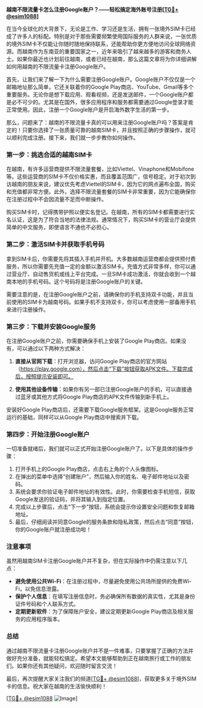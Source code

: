 **越南不限流量卡怎么注册Google账户？——轻松搞定海外账号注册[[TG💪+ @esim1088](https://t.me/s/esim1088)]**

在当今全球化的大背景下，无论是工作、学习还是生活，拥有一张境外SIM卡已经成了许多人的标配。特别是对于那些需要频繁使用国际服务的人群来说，一张优质的境外SIM卡不仅能让你随时随地保持联系，还能帮助你更方便地访问全球网络资源。而越南作为东南亚的重要国家之一，近年来吸引了越来越多的游客和商务人士。如果你最近也计划前往越南，或者已经在越南，那么这篇文章将为你详细讲解如何用越南的不限流量卡注册Google账户。

首先，让我们来了解一下为什么需要注册Google账户。Google账户不仅仅是一个邮箱地址那么简单，它还关联着你的Google Play商店、YouTube、Gmail等多个重要服务。无论你是想下载应用、观看视频，还是发送邮件，一个Google账户都是必不可少的。尤其是在国外，很多应用程序和服务都需要通过Google登录才能正常使用。因此，注册一个Google账户是开启海外数字生活的第一步。

那么，问题来了：越南的不限流量卡真的可以用来注册Google账户吗？答案是肯定的！只要你选择了一张质量可靠的越南SIM卡，并且按照正确的步骤操作，就可以顺利完成注册。接下来，我们就一步步教你如何操作。

### 第一步：挑选合适的越南SIM卡

在越南，有许多运营商提供不限流量套餐，比如Viettel、Vinaphone和Mobifone等。这些运营商的SIM卡不仅价格实惠，而且覆盖范围广，信号稳定。对于初次到访越南的朋友来说，建议优先考虑Viettel的SIM卡，因为它的网点遍布全国，购买和充值都非常方便。此外，选择不限流量套餐的SIM卡非常重要，因为它能确保你在注册过程中不会因流量不足而中断操作。

购买SIM卡时，记得携带护照以便实名登记。在越南，所有的SIM卡都需要进行实名认证，这是为了符合当地的法律法规。通常情况下，购买SIM卡的营业厅会提供简单的中文服务，即使语言不通也不必担心。

### 第二步：激活SIM卡并获取手机号码

拿到SIM卡后，你需要先将其插入手机并开机。大多数越南运营商都会提供预付费服务，所以你需要先充值一定的金额以激活SIM卡。充值方式非常多样，你可以通过营业厅、自动售货机或线上平台完成。一旦SIM卡成功激活，你就会收到一个越南本地的手机号码。这个号码将是注册Google账户的关键。

需要注意的是，在注册Google账户之前，请确保你的手机支持双卡功能，并且当前使用的SIM卡为越南号码。如果手机不支持双卡，你可以考虑使用一部备用手机来进行注册操作。

### 第三步：下载并安装Google服务

在注册Google账户之前，你需要确保手机上安装了Google Play商店。如果没有，可以通过以下两种方式解决：

1. **直接从官网下载**：打开浏览器，访问Google Play商店的官方网站（https://play.google.com），然后点击“下载”按钮获取APK文件。下载完成后，按照提示安装即可。
   
2. **使用其他设备传输**：如果你有另一部已注册Google账户的手机，可以直接通过蓝牙或其他方式将Google Play商店的APK文件传输到新手机上。

安装好Google Play商店后，还需要下载Google服务框架。这是Google服务正常运行的基础，同样可以从Google Play商店中搜索并下载。

### 第四步：开始注册Google账户

一切准备就绪后，我们就可以正式开始注册Google账户了。以下是具体的操作步骤：

1. 打开手机上的Google Play商店，点击右上角的个人头像图标。
2. 在弹出的菜单中选择“创建账户”，然后输入你的姓名、电子邮件地址以及密码。
3. 系统会要求你验证电子邮件地址的有效性。此时，你需要检查手机短信，获取Google发送的验证码，并将其输入到指定位置。
4. 完成以上步骤后，点击“下一步”按钮，系统会提示你设置安全问题和恢复邮箱地址。
5. 最后，仔细阅读并同意Google的服务条款和隐私政策，然后点击“同意”按钮，你的Google账户就注册成功啦！

### 注意事项

虽然用越南SIM卡注册Google账户并不复杂，但在实际操作中仍需注意以下几点：

- **避免使用公共Wi-Fi**：在注册过程中，尽量避免使用公共场所提供的免费Wi-Fi，以免信息泄露。
- **保护个人信息**：在填写注册信息时，务必确保所有数据的真实性，尤其是身份证件号码和个人联系方式。
- **定期更新软件**：为了保障账户安全，建议定期更新Google Play商店及相关服务的应用程序版本。

### 总结

通过越南不限流量卡注册Google账户并不是一件难事，只要掌握了正确的方法并做好充分准备，就能轻松搞定。希望本文能够帮助到正在越南旅行或工作的朋友们。如果你还有其他疑问，欢迎随时留言交流！

最后，再次提醒大家关注我们的频道[[TG💪+ @esim1088](https://t.me/s/esim1088)]，获取更多关于境外SIM卡的信息。祝大家在越南的生活愉快顺利！

[[TG💪+ @esim1088](https://t.me/s/esim1088) ![Image](https://i.postimg.cc/4NQfJmqS/Snipaste-2025-05-13-00-14-12.png)]